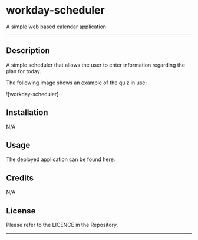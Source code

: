 # workday-scheduler
A simple web based calendar application

---

## Description

A simple scheduler that allows the user to enter information regarding the plan for today.

The following image shows an example of the quiz in use:

![workday-scheduler] <!--- Not yet reade... (./assets/images/screenshot2.png) -->

## Installation

N/A

## Usage

The deployed application can be found here: <!--- Uncomment once deployed https://allen-ec.github.io/codequiz/ -->



## Credits

N/A

## License

Please refer to the LICENCE in the Repository.

---
